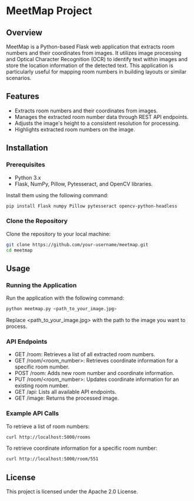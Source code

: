 # MeetMap Project

## Overview
MeetMap is a Python-based Flask web application that extracts room numbers and their coordinates from images. It utilizes image processing and Optical Character Recognition (OCR) to identify text within images and store the location information of the detected text. This application is particularly useful for mapping room numbers in building layouts or similar scenarios.

## Features
- Extracts room numbers and their coordinates from images.
- Manages the extracted room number data through REST API endpoints.
- Adjusts the image's height to a consistent resolution for processing.
- Highlights extracted room numbers on the image.

## Installation
### Prerequisites
- Python 3.x
- Flask, NumPy, Pillow, Pytesseract, and OpenCV libraries. 

Install them using the following command:
```bash
pip install Flask numpy Pillow pytesseract opencv-python-headless
```

### Clone the Repository
Clone the repository to your local machine:
```bash
git clone https://github.com/your-username/meetmap.git
cd meetmap
```

## Usage
### Running the Application

Run the application with the following command:

```bash
python meetmap.py <path_to_your_image.jpg>
```
Replace <path_to_your_image.jpg> with the path to the image you want to process.


### API Endpoints
- GET /room: Retrieves a list of all extracted room numbers.
- GET /room/<room_number>: Retrieves coordinate information for a specific room number.
- POST /room: Adds new room number and coordinate information.
- PUT /room/<room_number>: Updates coordinate information for an existing room number.
- GET /api: Lists all available API endpoints.
- GET /image: Returns the processed image.

### Example API Calls
To retrieve a list of room numbers:
```bash
curl http://localhost:5000/rooms
```

To retrieve coordinate information for a specific room number:
```bash
curl http://localhost:5000/room/551
```

## License
This project is licensed under the Apache 2.0 License.